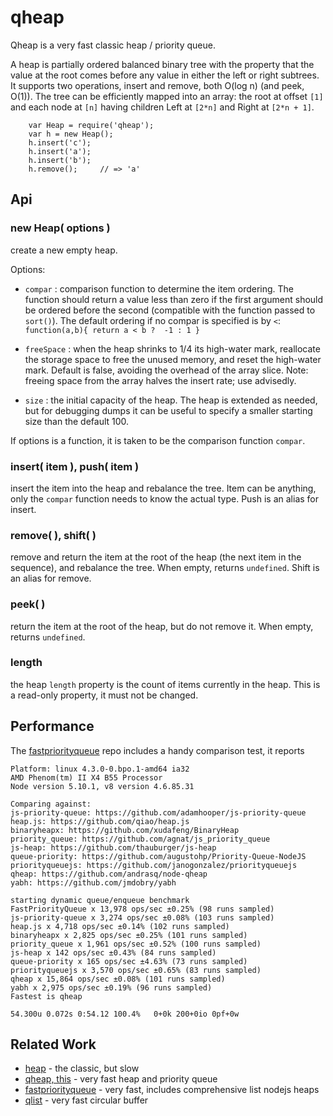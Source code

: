 qheap
=====

Qheap is a very fast classic heap / priority queue.

A heap is partially ordered balanced binary tree with the property that the
value at the root comes before any value in either the left or right subtrees.
It supports two operations, insert and remove, both O(log n) (and peek, O(1)).
The tree can be efficiently mapped into an array: the root at offset `[1]` and
each node at `[n]` having children Left at `[2*n]` and Right at `[2*n + 1]`.

        var Heap = require('qheap');
        var h = new Heap();
        h.insert('c');
        h.insert('a');
        h.insert('b');
        h.remove();     // => 'a'


Api
---

### new Heap( options )

create a new empty heap.

Options:

- `compar` : comparison function to determine the item ordering.  The function
should return a value less than zero if the first argument should be ordered
before the second (compatible with the function passed to `sort()`).  The
default ordering if no compar is specified is by `<`:  `function(a,b){ return
a < b ?  -1 : 1 }`

- `freeSpace` : when the heap shrinks to 1/4 its high-water mark, reallocate the
storage space to free the unused memory, and reset the high-water mark.
Default is false, avoiding the overhead of the array slice.  Note: freeing
space from the array halves the insert rate; use advisedly.

- `size` : the initial capacity of the heap.  The heap is extended as needed,
but for debugging dumps it can be useful to specify a smaller starting size than
the default 100.

If options is a function, it is taken to be the comparison function `compar`.

### insert( item ), push( item )

insert the item into the heap and rebalance the tree.  Item can be anything,
only the `compar` function needs to know the actual type.
Push is an alias for insert.

### remove( ), shift( )

remove and return the item at the root of the heap (the next item in the
sequence), and rebalance the tree.  When empty, returns `undefined`.
Shift is an alias for remove.

### peek( )

return the item at the root of the heap, but do not remove it.  When empty,
returns `undefined`.

### length

the heap `length` property is the count of items currently in the heap.  This
is a read-only property, it must not be changed.


Performance
-----------

The [fastpriorityqueue](https://www.npmjs.com/package/fastpriorityqueue) repo
includes a handy comparison test, it reports

    Platform: linux 4.3.0-0.bpo.1-amd64 ia32
    AMD Phenom(tm) II X4 B55 Processor
    Node version 5.10.1, v8 version 4.6.85.31

    Comparing against: 
    js-priority-queue: https://github.com/adamhooper/js-priority-queue
    heap.js: https://github.com/qiao/heap.js
    binaryheapx: https://github.com/xudafeng/BinaryHeap
    priority_queue: https://github.com/agnat/js_priority_queue
    js-heap: https://github.com/thauburger/js-heap
    queue-priority: https://github.com/augustohp/Priority-Queue-NodeJS
    priorityqueuejs: https://github.com/janogonzalez/priorityqueuejs
    qheap: https://github.com/andrasq/node-qheap
    yabh: https://github.com/jmdobry/yabh

    starting dynamic queue/enqueue benchmark
    FastPriorityQueue x 13,978 ops/sec ±0.25% (98 runs sampled)
    js-priority-queue x 3,274 ops/sec ±0.08% (103 runs sampled)
    heap.js x 4,718 ops/sec ±0.14% (102 runs sampled)
    binaryheapx x 2,825 ops/sec ±0.25% (101 runs sampled)
    priority_queue x 1,961 ops/sec ±0.52% (100 runs sampled)
    js-heap x 142 ops/sec ±0.43% (84 runs sampled)
    queue-priority x 165 ops/sec ±4.63% (73 runs sampled)
    priorityqueuejs x 3,570 ops/sec ±0.65% (83 runs sampled)
    qheap x 15,864 ops/sec ±0.08% (101 runs sampled)
    yabh x 2,975 ops/sec ±0.19% (96 runs sampled)
    Fastest is qheap

    54.300u 0.072s 0:54.12 100.4%	0+0k 200+0io 0pf+0w


Related Work
------------

- [heap](https://www.npmjs.com/package/heap) - the classic, but slow
- [qheap, this](https://www.npmjs.org/package/qheap) - very fast heap and priority queue
- [fastpriorityqueue](https://www.npmjs.com/package/fastpriorityqueue) - very fast, includes comprehensive list nodejs heaps
- [qlist](https://www.npmjs.com/package/qlist) - very fast circular buffer
